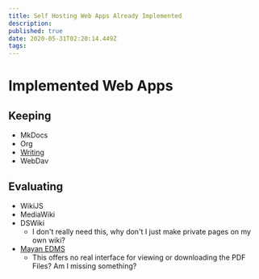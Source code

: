```yaml
---
title: Self Hosting Web Apps Already Implemented
description: 
published: true
date: 2020-05-31T02:20:14.449Z
tags: 
---
```


# Implemented Web Apps
## Keeping
+ MkDocs
+ Org
+ [Writing](http://ryansnotes.org/writing/)
+ WebDav
## Evaluating
+ WikiJS
+ MediaWiki
+ DSWiki
  + I don't really need this, why don't I just make private pages on my own wiki?
+ [Mayan EDMS](http://192.168.0.190:480/#/home/)
  + This offers no real interface for viewing or downloading the PDF Files? Am I missing something?
